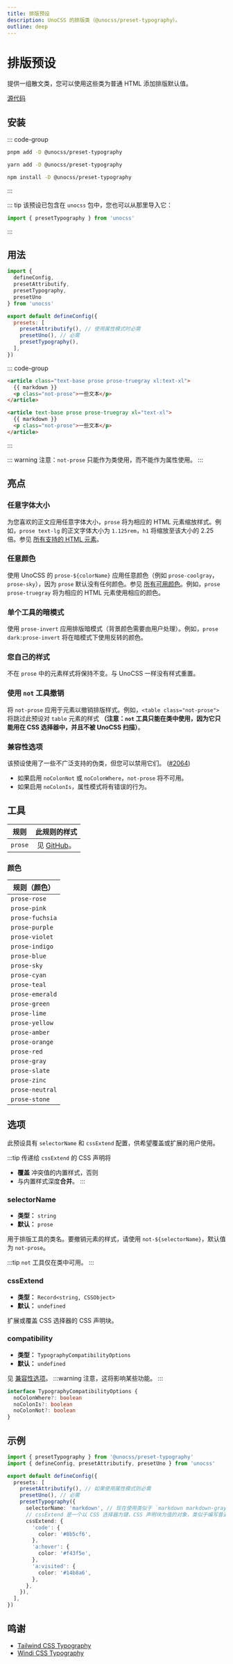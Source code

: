 ```yaml
---
title: 排版预设
description: UnoCSS 的排版类（@unocss/preset-typography）。
outline: deep
---
```


# 排版预设

提供一组散文类，您可以使用这些类为普通 HTML 添加排版默认值。

[源代码](https://github.com/unocss/unocss/tree/main/packages-presets/preset-typography)

## 安装

::: code-group

```bash [pnpm]
pnpm add -D @unocss/preset-typography
```

```bash [yarn]
yarn add -D @unocss/preset-typography
```

```bash [npm]
npm install -D @unocss/preset-typography
```

:::

::: tip
该预设已包含在 `unocss` 包中，您也可以从那里导入它：

```ts
import { presetTypography } from 'unocss'
```

:::

## 用法

```js [uno.config.js]
import {
  defineConfig,
  presetAttributify,
  presetTypography,
  presetUno
} from 'unocss'

export default defineConfig({
  presets: [
    presetAttributify(), // 使用属性模式时必需
    presetUno(), // 必需
    presetTypography(),
  ],
})
```

::: code-group

```html [Classes]
<article class="text-base prose prose-truegray xl:text-xl">
  {{ markdown }}
  <p class="not-prose">一些文本</p>
</article>
```

```html [Attributes]
<article text-base prose prose-truegray xl="text-xl">
  {{ markdown }}
  <p class="not-prose">一些文本</p>
</article>
```

:::

::: warning
注意：`not-prose` 只能作为类使用，而不能作为属性使用。
:::

## 亮点

### 任意字体大小

为您喜欢的正文应用任意字体大小，`prose` 将为相应的 HTML 元素缩放样式。例如，`prose text-lg` 的正文字体大小为 `1.125rem`，`h1` 将缩放至该大小的 2.25 倍。参见 [所有支持的 HTML 元素](https://github.com/unocss/unocss/blob/main/packages-presets/preset-typography/src/preflights/default.ts)。

### 任意颜色

使用 UnoCSS 的 `prose-${colorName}` 应用任意颜色（例如 `prose-coolgray`，`prose-sky`），因为 `prose` 默认没有任何颜色。参见 [所有可用颜色](#colors)。例如，`prose prose-truegray` 将为相应的 HTML 元素使用相应的颜色。

### 单个工具的暗模式

使用 `prose-invert` 应用排版暗模式（背景颜色需要由用户处理）。例如，`prose dark:prose-invert` 将在暗模式下使用反转的颜色。

### 您自己的样式

不在 `prose` 中的元素样式将保持不变。与 UnoCSS 一样没有样式重置。

### 使用 `not` 工具撤销

将 `not-prose` 应用于元素以撤销排版样式。例如，`<table class="not-prose">` 将跳过此预设对 `table` 元素的样式 **（注意：`not` 工具只能在类中使用，因为它只能用在 CSS 选择器中，并且不被 UnoCSS 扫描）**。

### 兼容性选项

该预设使用了一些不广泛支持的伪类，但您可以禁用它们。 ([#2064](https://github.com/unocss/unocss/pull/2064))

- 如果启用 `noColonNot` 或 `noColonWhere`，`not-prose` 将不可用。
- 如果启用 `noColonIs`，属性模式将有错误的行为。

## 工具

|  规则   |                                                      此规则的样式                                                      |
| :-----: | :--------------------------------------------------------------------------------------------------------------------: |
| `prose` | 见 [GitHub](https://github.com/unocss/unocss/blob/main/packages-presets/preset-typography/src/preflights/default.ts)。 |

### 颜色

| 规则（颜色）    |
| --------------- |
| `prose-rose`    |
| `prose-pink`    |
| `prose-fuchsia` |
| `prose-purple`  |
| `prose-violet`  |
| `prose-indigo`  |
| `prose-blue`    |
| `prose-sky`     |
| `prose-cyan`    |
| `prose-teal`    |
| `prose-emerald` |
| `prose-green`   |
| `prose-lime`    |
| `prose-yellow`  |
| `prose-amber`   |
| `prose-orange`  |
| `prose-red`     |
| `prose-gray`    |
| `prose-slate`   |
| `prose-zinc`    |
| `prose-neutral` |
| `prose-stone`   |

## 选项

此预设具有 `selectorName` 和 `cssExtend` 配置，供希望覆盖或扩展的用户使用。

:::tip
传递给 `cssExtend` 的 CSS 声明将

- **覆盖** 冲突值的内置样式，否则
- 与内置样式深度**合并**。
  :::

### selectorName

- **类型：** `string`
- **默认：** `prose`

用于排版工具的类名。要撤销元素的样式，请使用 `not-${selectorName}`，默认值为 `not-prose`。

:::tip
`not` 工具仅在类中可用。
:::

### cssExtend

- **类型：** `Record<string, CSSObject>`
- **默认：** `undefined`

扩展或覆盖 CSS 选择器的 CSS 声明块。

### compatibility

- **类型：** `TypographyCompatibilityOptions`
- **默认：** `undefined`

见 [兼容性选项](#compatibility-options)。
:::warning
注意，这将影响某些功能。
:::

```ts
interface TypographyCompatibilityOptions {
  noColonWhere?: boolean
  noColonIs?: boolean
  noColonNot?: boolean
}
```

## 示例

```ts [uno.config.ts]
import { presetTypography } from '@unocss/preset-typography'
import { defineConfig, presetAttributify, presetUno } from 'unocss'

export default defineConfig({
  presets: [
    presetAttributify(), // 如果使用属性模式则必需
    presetUno(), // 必需
    presetTypography({
      selectorName: 'markdown', // 现在使用类似于 `markdown markdown-gray`，`not-markdown`
      // cssExtend 是一个以 CSS 选择器为键，CSS 声明块为值的对象，类似于编写普通 CSS。
      cssExtend: {
        'code': {
          color: '#8b5cf6',
        },
        'a:hover': {
          color: '#f43f5e',
        },
        'a:visited': {
          color: '#14b8a6',
        },
      },
    }),
  ],
})
```

## 鸣谢

- [Tailwind CSS Typography](https://github.com/tailwindlabs/tailwindcss-typography)
- [Windi CSS Typography](https://github.com/windicss/windicss/tree/main/src/plugin/typography)
